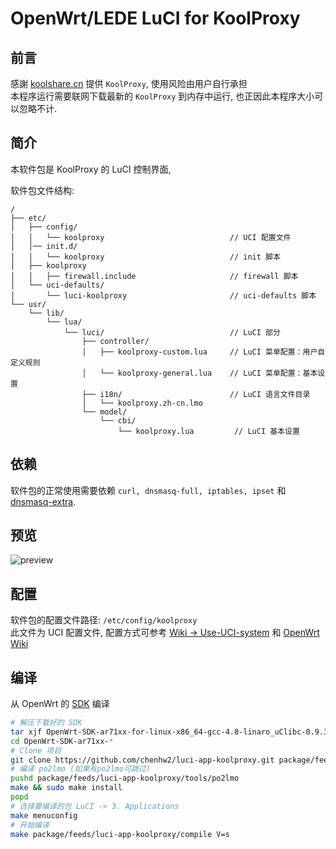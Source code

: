 OpenWrt/LEDE LuCI for KoolProxy
===

前言
---
感謝 [koolshare.cn][koolshare] 提供 ```KoolProxy```, 使用风险由用户自行承担  
本程序运行需要联网下载最新的 ```KoolProxy``` 到内存中运行, 也正因此本程序大小可以忽略不计.  

简介
---

本软件包是 KoolProxy 的 LuCI 控制界面,

软件包文件结构:
```
/
├── etc/
│   ├── config/
│   │   └── koolproxy                            // UCI 配置文件
│   │── init.d/
│   │   └── koolproxy                            // init 脚本
│   ├── koolproxy
│   │   ├── firewall.include                     // firewall 脚本
│   └── uci-defaults/
│       └── luci-koolproxy                       // uci-defaults 脚本
└── usr/
    └── lib/
        └── lua/
            └── luci/                            // LuCI 部分
                ├── controller/
                │   ├── koolproxy-custom.lua     // LuCI 菜单配置：用户自定义规则
                │   └── koolproxy-general.lua    // LuCI 菜单配置：基本设置
                ├── i18n/                        // LuCI 语言文件目录
                │   └── koolproxy.zh-cn.lmo
                └── model/
                    └── cbi/
                        └── koolproxy.lua         // LuCI 基本设置
```

依赖
---
软件包的正常使用需要依赖 ```curl, dnsmasq-full, iptables, ipset``` 和 [dnsmasq-extra][openwrt-dnsmasq-extra].  

预览
---
![preview](https://github.com/chenhw2/luci-app-koolproxy/blob/master/preview.png)

配置
---

软件包的配置文件路径: `/etc/config/koolproxy`  
此文件为 UCI 配置文件, 配置方式可参考 [Wiki -> Use-UCI-system][Use-UCI-system] 和 [OpenWrt Wiki][uci]  

编译
---

从 OpenWrt 的 [SDK][openwrt-sdk] 编译  
```bash
# 解压下载好的 SDK
tar xjf OpenWrt-SDK-ar71xx-for-linux-x86_64-gcc-4.8-linaro_uClibc-0.9.33.2.tar.bz2
cd OpenWrt-SDK-ar71xx-*
# Clone 项目
git clone https://github.com/chenhw2/luci-app-koolproxy.git package/feeds/luci-app-koolproxy
# 编译 po2lmo (如果有po2lmo可跳过)
pushd package/feeds/luci-app-koolproxy/tools/po2lmo
make && sudo make install
popd
# 选择要编译的包 LuCI -> 3. Applications
make menuconfig
# 开始编译
make package/feeds/luci-app-koolproxy/compile V=s
```

 [openwrt-sdk]: https://wiki.openwrt.org/doc/howto/obtain.firmware.sdk
 [Use-UCI-system]: https://github.com/shadowsocks/luci-app-shadowsocks/wiki/Use-UCI-system
 [uci]: https://wiki.openwrt.org/doc/uci
 [openwrt-dnsmasq-extra]: https://github.com/chenhw2/openwrt-dnsmasq-extra
 [koolshare]: http://koolshare.cn/thread-64086-1-1.html
